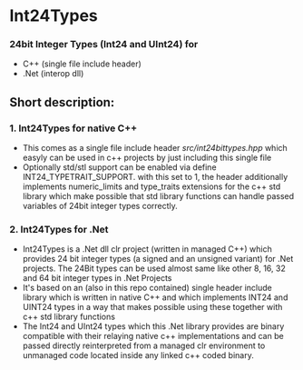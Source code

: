 # Int24Types
### 24bit Integer Types  (Int24 and UInt24) for 
- C++ (single file include header) 
- .Net (interop dll)

## Short description:

### 1. Int24Types for native C++ 

- This comes as a single file include header *src/int24bittypes.hpp* which easyly can be used in c++ projects by just including this single file 
- Optionally std/stl support can be enabled via define INT24_TYPETRAIT_SUPPORT. with this set to 1, the header additionally implements numeric_limits and type_traits extensions for the c++ std library which make possible that std library functions can handle passed variables of 24bit integer types correctly.

### 2. Int24Types for .Net

- Int24Types is a .Net dll clr project (written in managed C++) which provides 24 bit integer types (a signed and an unsigned variant) for .Net projects. The 24Bit types can be used almost same like other 8, 16, 32 and 64 bit integer types in .Net Projects
- It's based on an (also in this repo contained) single header include library which is written in native C++ and which implements INT24 and UINT24 types in a way that makes possible using these together with c++ std library functions 
- The Int24 and UInt24 types which this .Net library provides are binary compatible with their relaying native c++ implementations and can be passed directly reinterpreted from a managed clr environment to unmanaged code located inside any linked c++ coded binary.   
 
